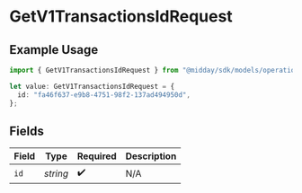 # GetV1TransactionsIdRequest

## Example Usage

```typescript
import { GetV1TransactionsIdRequest } from "@midday/sdk/models/operations";

let value: GetV1TransactionsIdRequest = {
  id: "fa46f637-e9b8-4751-98f2-137ad494950d",
};
```

## Fields

| Field              | Type               | Required           | Description        |
| ------------------ | ------------------ | ------------------ | ------------------ |
| `id`               | *string*           | :heavy_check_mark: | N/A                |